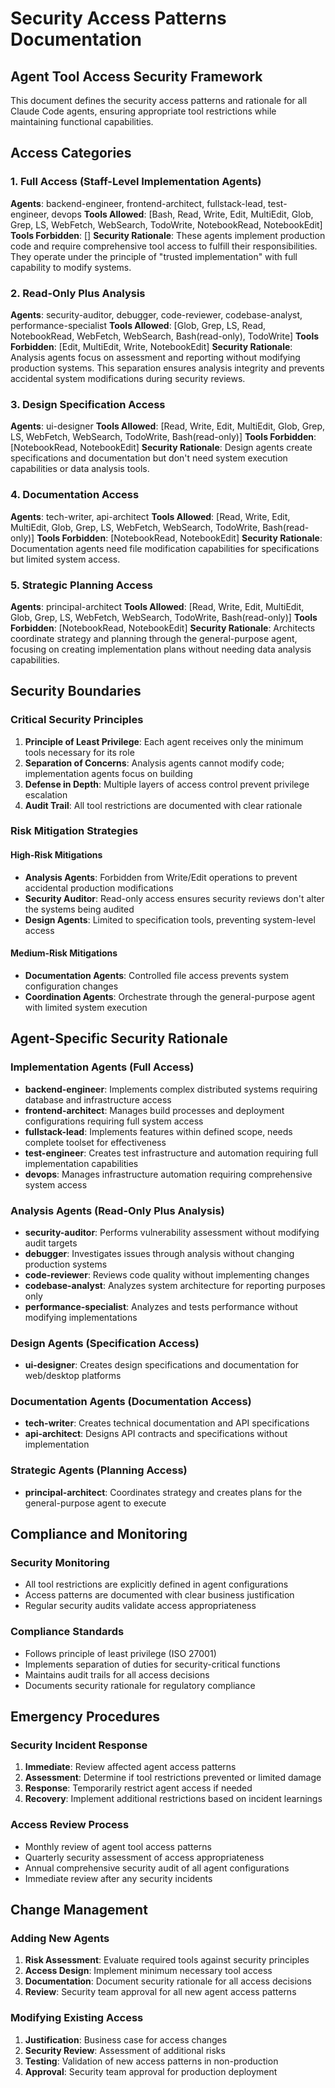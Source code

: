 # Security Access Patterns Documentation

## Agent Tool Access Security Framework

This document defines the security access patterns and rationale for all Claude Code agents, ensuring appropriate tool restrictions while maintaining functional capabilities.

## Access Categories

### 1. Full Access (Staff-Level Implementation Agents)
**Agents**: backend-engineer, frontend-architect, fullstack-lead, test-engineer, devops
**Tools Allowed**: [Bash, Read, Write, Edit, MultiEdit, Glob, Grep, LS, WebFetch, WebSearch, TodoWrite, NotebookRead, NotebookEdit]
**Tools Forbidden**: []
**Security Rationale**: These agents implement production code and require comprehensive tool access to fulfill their responsibilities. They operate under the principle of "trusted implementation" with full capability to modify systems.

### 2. Read-Only Plus Analysis
**Agents**: security-auditor, debugger, code-reviewer, codebase-analyst, performance-specialist
**Tools Allowed**: [Glob, Grep, LS, Read, NotebookRead, WebFetch, WebSearch, Bash(read-only), TodoWrite]
**Tools Forbidden**: [Edit, MultiEdit, Write, NotebookEdit]
**Security Rationale**: Analysis agents focus on assessment and reporting without modifying production systems. This separation ensures analysis integrity and prevents accidental system modifications during security reviews.

### 3. Design Specification Access
**Agents**: ui-designer
**Tools Allowed**: [Read, Write, Edit, MultiEdit, Glob, Grep, LS, WebFetch, WebSearch, TodoWrite, Bash(read-only)]
**Tools Forbidden**: [NotebookRead, NotebookEdit]
**Security Rationale**: Design agents create specifications and documentation but don't need system execution capabilities or data analysis tools.

### 4. Documentation Access
**Agents**: tech-writer, api-architect
**Tools Allowed**: [Read, Write, Edit, MultiEdit, Glob, Grep, LS, WebFetch, WebSearch, TodoWrite, Bash(read-only)]
**Tools Forbidden**: [NotebookRead, NotebookEdit]
**Security Rationale**: Documentation agents need file modification capabilities for specifications but limited system access.

### 5. Strategic Planning Access
**Agents**: principal-architect
**Tools Allowed**: [Read, Write, Edit, MultiEdit, Glob, Grep, LS, WebFetch, WebSearch, TodoWrite, Bash(read-only)]
**Tools Forbidden**: [NotebookRead, NotebookEdit]
**Security Rationale**: Architects coordinate strategy and planning through the general-purpose agent, focusing on creating implementation plans without needing data analysis capabilities.

## Security Boundaries

### Critical Security Principles

1. **Principle of Least Privilege**: Each agent receives only the minimum tools necessary for its role
2. **Separation of Concerns**: Analysis agents cannot modify code; implementation agents focus on building
3. **Defense in Depth**: Multiple layers of access control prevent privilege escalation
4. **Audit Trail**: All tool restrictions are documented with clear rationale

### Risk Mitigation Strategies

#### High-Risk Mitigations
- **Analysis Agents**: Forbidden from Write/Edit operations to prevent accidental production modifications
- **Security Auditor**: Read-only access ensures security reviews don't alter the systems being audited
- **Design Agents**: Limited to specification tools, preventing system-level access

#### Medium-Risk Mitigations
- **Documentation Agents**: Controlled file access prevents system configuration changes
- **Coordination Agents**: Orchestrate through the general-purpose agent with limited system execution

## Agent-Specific Security Rationale

### Implementation Agents (Full Access)
- **backend-engineer**: Implements complex distributed systems requiring database and infrastructure access
- **frontend-architect**: Manages build processes and deployment configurations requiring full system access
- **fullstack-lead**: Implements features within defined scope, needs complete toolset for effectiveness
- **test-engineer**: Creates test infrastructure and automation requiring full implementation capabilities
- **devops**: Manages infrastructure automation requiring comprehensive system access

### Analysis Agents (Read-Only Plus Analysis)
- **security-auditor**: Performs vulnerability assessment without modifying audit targets
- **debugger**: Investigates issues through analysis without changing production systems
- **code-reviewer**: Reviews code quality without implementing changes
- **codebase-analyst**: Analyzes system architecture for reporting purposes only
- **performance-specialist**: Analyzes and tests performance without modifying implementations

### Design Agents (Specification Access)
- **ui-designer**: Creates design specifications and documentation for web/desktop platforms

### Documentation Agents (Documentation Access)
- **tech-writer**: Creates technical documentation and API specifications
- **api-architect**: Designs API contracts and specifications without implementation

### Strategic Agents (Planning Access)
- **principal-architect**: Coordinates strategy and creates plans for the general-purpose agent to execute

## Compliance and Monitoring

### Security Monitoring
- All tool restrictions are explicitly defined in agent configurations
- Access patterns are documented with clear business justification
- Regular security audits validate access appropriateness

### Compliance Standards
- Follows principle of least privilege (ISO 27001)
- Implements separation of duties for security-critical functions
- Maintains audit trails for all access decisions
- Documents security rationale for regulatory compliance

## Emergency Procedures

### Security Incident Response
1. **Immediate**: Review affected agent access patterns
2. **Assessment**: Determine if tool restrictions prevented or limited damage
3. **Response**: Temporarily restrict agent access if needed
4. **Recovery**: Implement additional restrictions based on incident learnings

### Access Review Process
- Monthly review of agent tool access patterns
- Quarterly security assessment of access appropriateness
- Annual comprehensive security audit of all agent configurations
- Immediate review after any security incidents

## Change Management

### Adding New Agents
1. **Risk Assessment**: Evaluate required tools against security principles
2. **Access Design**: Implement minimum necessary tool access
3. **Documentation**: Document security rationale for all access decisions
4. **Review**: Security team approval for all new agent access patterns

### Modifying Existing Access
1. **Justification**: Business case for access changes
2. **Security Review**: Assessment of additional risks
3. **Testing**: Validation of new access patterns in non-production
4. **Approval**: Security team approval for production deployment
